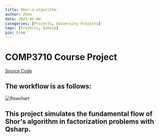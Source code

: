 ```yaml
---
title: Shor-s-algorithm
author: Zhen
date: 2023-05-04
categories: [Projects, University Projects]
tags: [Projects, Qsharp]
pin: true
---
```


# COMP3710 Course Project
[Source Code](https://github.com/WangZhen-Ryan/Shor-s-algorithm)

## The workflow is as follows:
![flowchart](https://user-images.githubusercontent.com/58197992/214894383-ce92e462-503c-47b6-80a2-bb94855ab50a.jpg)
## This project simulates the fundamental flow of Shor's algorithm in factorization problems with Qsharp.
